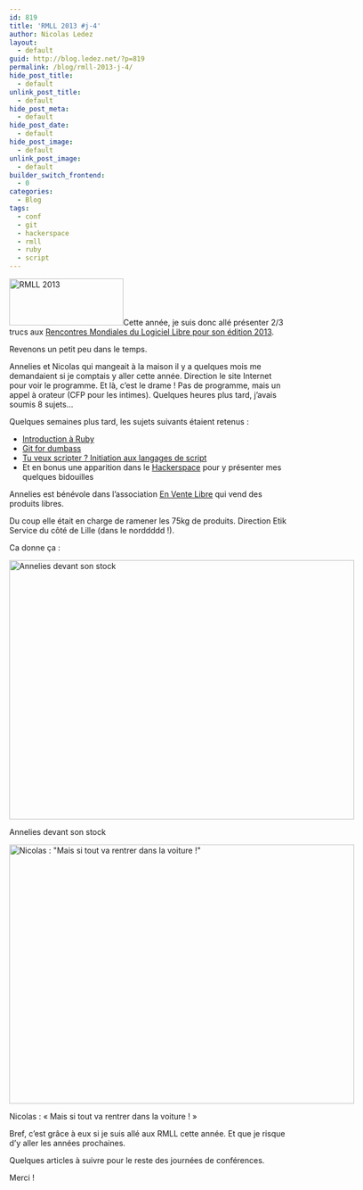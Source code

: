 ```yaml
---
id: 819
title: 'RMLL 2013 #j-4'
author: Nicolas Ledez
layout:
  - default
guid: http://blog.ledez.net/?p=819
permalink: /blog/rmll-2013-j-4/
hide_post_title:
  - default
unlink_post_title:
  - default
hide_post_meta:
  - default
hide_post_date:
  - default
hide_post_image:
  - default
unlink_post_image:
  - default
builder_switch_frontend:
  - 0
categories:
  - Blog
tags:
  - conf
  - git
  - hackerspace
  - rmll
  - ruby
  - script
---
```

[<img class="size-full wp-image-828 alignleft" alt="RMLL 2013" src="http://blog.ledez.net/wp-content/uploads/2013/07/rmllfr.png" width="205" height="84" />][1]Cette année, je suis donc allé présenter 2/3 trucs aux [Rencontres Mondiales du Logiciel Libre pour son édition 2013][2].

Revenons un petit peu dans le temps.

<!--more-->

Annelies et Nicolas qui mangeait à la maison il y a quelques mois me demandaient si je comptais y aller cette année. Direction le site Internet pour voir le programme. Et là, c&rsquo;est le drame ! Pas de programme, mais un appel à orateur (CFP pour les intimes). Quelques heures plus tard, j&rsquo;avais soumis 8 sujets&#8230;

Quelques semaines plus tard, les sujets suivants étaient retenus :

  * <span style="line-height: 13px;"><a title="Introduction à Ruby" href="http://schedule2013.rmll.info/programme/technical/developpement-logiciel/article/introduction-a-ruby?lang=fr">Introduction à Ruby</a><br /> </span>
  * [Git for dumbass][3]
  * [Tu veux scripter ? Initiation aux langages de script][4]
  * Et en bonus une apparition dans le [Hackerspace][5] pour y présenter mes quelques bidouilles

Annelies est bénévole dans l&rsquo;association [En Vente Libre][6] qui vend des produits libres.

Du coup elle était en charge de ramener les 75kg de produits. Direction Etik Service du côté de Lille (dans le norddddd !).

Ca donne ça :

<div id="attachment_822" style="width: 630px" class="wp-caption alignnone">
  <a href="http://blog.ledez.net/wp-content/uploads/2013/07/2013-07-05-10.20.23.jpg"><img class=" wp-image-822 " title="Annelies devant son stock" alt="Annelies devant son stock" src="http://blog.ledez.net/wp-content/uploads/2013/07/2013-07-05-10.20.23-1024x768.jpg" width="620" height="465" srcset="http://blog.ledez.net/wp-content/uploads/2013/07/2013-07-05-10.20.23-300x225.jpg 300w, http://blog.ledez.net/wp-content/uploads/2013/07/2013-07-05-10.20.23-1024x768.jpg 1024w" sizes="(max-width: 620px) 100vw, 620px" /></a>
  
  <p class="wp-caption-text">
    Annelies devant son stock
  </p>
</div>

<div id="attachment_821" style="width: 630px" class="wp-caption alignnone">
  <a href="http://blog.ledez.net/wp-content/uploads/2013/07/2013-07-05-10.20.49.jpg"><img class=" wp-image-821" title="Nicolas : &quot;Mais si tout va rentrer dans la voiture !&quot;" alt="Nicolas : &quot;Mais si tout va rentrer dans la voiture !&quot;" src="http://blog.ledez.net/wp-content/uploads/2013/07/2013-07-05-10.20.49-1024x768.jpg" width="620" height="465" srcset="http://blog.ledez.net/wp-content/uploads/2013/07/2013-07-05-10.20.49-300x225.jpg 300w, http://blog.ledez.net/wp-content/uploads/2013/07/2013-07-05-10.20.49-1024x768.jpg 1024w" sizes="(max-width: 620px) 100vw, 620px" /></a>
  
  <p class="wp-caption-text">
    Nicolas : &laquo;&nbsp;Mais si tout va rentrer dans la voiture !&nbsp;&raquo;
  </p>
</div>

Bref, c&rsquo;est grâce à eux si je suis allé aux RMLL cette année. Et que je risque d&rsquo;y aller les années prochaines.

Quelques articles à suivre pour le reste des journées de conférences.

Merci !

 [1]: http://2013.rmll.info/fr/
 [2]: http://2013.rmll.info/fr/ "Site des rmll2013"
 [3]: http://schedule2013.rmll.info/programme/technical/developpement-logiciel/article/git-for-dumbass?lang=fr "Git for dumbass"
 [4]: http://schedule2013.rmll.info/programme/session-speciale-grand-public/article/tu-veux-scripter?lang=fr "Tu veux scripter ? Initiation aux langages de script"
 [5]: http://schedule2013.rmll.info/programme/technical/materiel-libre/article/hackerspace?lang=fr "Hackerspace"
 [6]: http://enventelibre.org/ "Le site d'En Vente Libre"